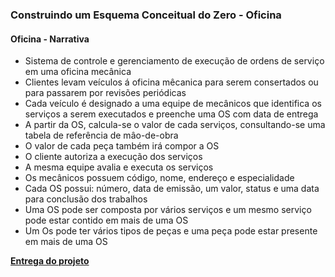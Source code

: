 ### Construindo um Esquema Conceitual do Zero - Oficina
  #### Oficina - Narrativa
  - Sistema de controle e gerenciamento de execução de ordens de serviço em uma oficina mecânica
  - Clientes levam veículos á oficina mêcanica para serem consertados ou para passarem por revisões periódicas
  - Cada veículo é designado a uma equipe de mecânicos que identifica os serviços a serem executados e preenche uma OS com data de entrega
  - A partir da OS, calcula-se o valor de cada serviços, consultando-se uma tabela de referência de mâo-de-obra
  - O valor de cada peça também irá compor a OS
  - O cliente autoriza a execução dos serviços
  - A mesma equipe avalia e executa os serviços
  - Os mecânicos possuem código, nome, endereço e especialidade
  - Cada OS possui: número, data de emissão, um valor, status e uma data para conclusão dos trabalhos
  - Uma OS pode ser composta por vários serviços e um mesmo serviço pode estar contido em mais de uma OS
  - Um Os pode ter vários tipos de peças e uma peça pode estar presente em mais de uma OS

  **[Entrega do projeto](/img/oficina.png)**